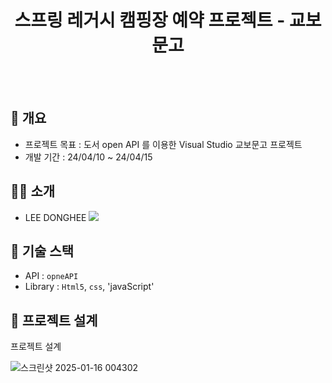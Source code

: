 <h1 align="center">스프링 레거시 캠핑장 예약 프로젝트 - 교보문고</h1>
<br/><br/>

## 🚩 개요
- 프로젝트 목표 : 도서 open API 를 이용한 Visual Studio 교보문고 프로젝트
- 개발 기간 : 24/04/10 ~ 24/04/15

## 🙋‍♀️ 소개
- LEE DONGHEE <a href="https://github.com/ehdgml123"><img src="https://img.shields.io/badge/GitHub-181717?style=plastic&logo=GitHub&logoColor=white"></a>

## 🔧 기술 스택
- API : `opneAPI`
- Library : `Html5`, `css`, 'javaScript'

## 👾 프로젝트 설계
프로젝트 설계


  ![스크린샷 2025-01-16 004302](https://github.com/user-attachments/assets/911bbb0f-6c86-4b99-a55d-4d954190e7b9)

